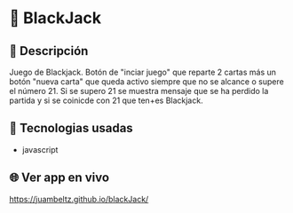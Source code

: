 # :name_badge: BlackJack

## :newspaper: Descripción 
Juego de Blackjack.
Botón de "inciar juego" que reparte 2 cartas más un botón "nueva carta" que queda activo siempre que no se alcance o supere el número 21.
Si se supero 21 se muestra mensaje que se ha perdido la partida y si se coinicde con 21 que ten+es Blackjack.

## 🧠 Tecnologias usadas
- javascript

## 🌐 Ver app en vivo
https://juambeltz.github.io/blackJack/
